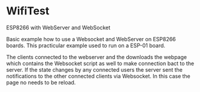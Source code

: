 # WifiTest
ESP8266 with WebServer and WebSocket

Basic example how to use a Websocket and WebServer on ESP8266 boards. This practicular example used to run on a ESP-01 board.

The clients connected to the webserver and the downloads the webpage which contains the Websocket script as well to make connection bact to the server.
If the state changes by any connected users the server sent the notifications to the other connected clients via Websocket. In this case the page no needs to be reload.
